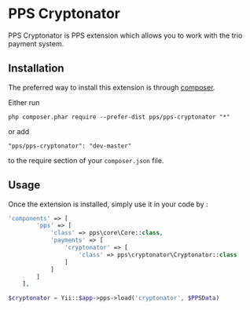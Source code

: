 PPS Cryptonator
====
PPS Cryptonator is PPS extension which allows you to work with the trio payment system.

Installation
------------

The preferred way to install this extension is through [composer](http://getcomposer.org/download/).

Either run

```
php composer.phar require --prefer-dist pps/pps-cryptonator "*"
```

or add

```
"pps/pps-cryptonator": "dev-master"
```

to the require section of your `composer.json` file.


Usage
-----

Once the extension is installed, simply use it in your code by  :

```php
'components' => [
        'pps' => [
            'class' => pps\core\Core::class,
            'payments' => [
                'cryptonator' => [
                    'class' => pps\cryptonator\Cryptonator::class
                ]
            ]
        ]
    ],
```

```php
$cryptonator = Yii::$app->pps->load('cryptonator', $PPSData)
```